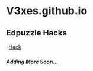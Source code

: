 # V3xes.github.io

## Edpuzzle Hacks
-[Hack](https://edpuzzle.hs.vc/)

### 


####


##### Adding More Soon...
